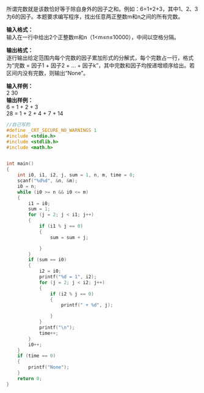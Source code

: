 所谓完数就是该数恰好等于除自身外的因子之和。例如：6=1+2+3，其中1、2、3为6的因子。本题要求编写程序，找出任意两正整数m和n之间的所有完数。

**输入格式：**  
输入在一行中给出2个正整数m和n（1<m≤n≤10000），中间以空格分隔。

**输出格式：**  
逐行输出给定范围内每个完数的因子累加形式的分解式，每个完数占一行，格式为“完数 = 因子1 + 因子2 + ... + 因子k”，其中完数和因子均按递增顺序给出。若区间内没有完数，则输出“None”。

**输入样例：**  
2 30  
**输出样例：**  
6 = 1 + 2 + 3  
28 = 1 + 2 + 4 + 7 + 14
```c
//自己写的
#define _CRT_SECURE_NO_WARNINGS 1
#include <stdio.h>
#include <stdlib.h>
#include <math.h>


int main()
{
    int i0, i1, i2, j, sum = 1, n, m, time = 0;
    scanf("%d%d", &n, &m);
    i0 = n;
    while (i0 >= n && i0 <= m)
    {
        i1 = i0;
        sum = 1;
        for (j = 2; j < i1; j++)
        {
            if (i1 % j == 0)
            {
                sum = sum + j;

            }
        }
        if (sum == i0)
        {
            i2 = i0;
            printf("%d = 1", i2);
            for (j = 2; j < i2; j++)
            {
                if (i2 % j == 0)
                {
                    printf(" + %d", j);

                }
            }
            printf("\n");
            time++;
        }
        i0++;
    }
    if (time == 0)
    {
        printf("None");
    }
    return 0;
}
```
